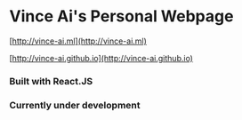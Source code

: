 # Vince Ai's Personal Webpage

[http://vince-ai.ml](http://vince-ai.ml)

[http://vince-ai.github.io](http://vince-ai.github.io)

### Built with React.JS

### Currently under development